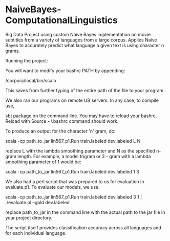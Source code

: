 # NaiveBayes-ComputationalLinguistics

Big Data Project using custom Naive Bayes implementation on movie subtitles from a variety of languages from a large corpus. Applies Naive Bayes to accurately predict what language a given text is using character n grams. 

 Running the project:

You will want to modify your bashrc PATH by appending:

 /corpora/local/bin/scala 

This saves from further typing of the entire path of the file to your program. 

We also ran our programs on remote UB servers. In any case, to compile use, 

 sbt package on the command line. You may have to reload your bashrc. Reload with Source ~/.bashrc command should work.

To produce an output for the character 'n' gram, do:

 scala -cp path_to_jar lin567_p1.Run train.labeled dev.labeled L N

replace L with the lambda smoothing parameter and N as the specified n-gram length. For example, a model trigram or 3 - gram with a lambda smoothing parameter of 1 would be:

 scala -cp path_to_jar lin567_p1.Run train.labeled dev.labeled 1 3

We also had a perl script that was prepared to us for evaluation in evaluate.p1. To evaluate our models, we use:

 scala -cp path_to_jar lin567_p1.Run train.labeled dev.labeled 3 1 | ./evaluate.pl –gold dev.labeled

replace path_to_jar in the command line with the actual path to the jar file in your project directory.

The script itself provides classification accuracy across all languages and for each individual language.
